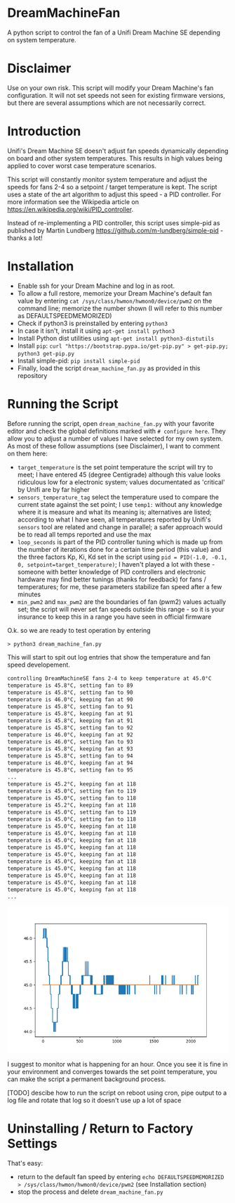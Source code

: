 # DreamMachineFan
A python script to control the fan of a Unifi Dream Machine SE depending on system temperature.

# Disclaimer
Use on your own risk. This script will modify your Dream Machine's fan configuration.
It will not set speeds not seen for existing firmware versions, but there are several
assumptions which are not necessarily correct.

# Introduction
Unifi's Dream Machine SE doesn't adjust fan speeds dynamically depending on board and other 
system temperatures. This results in high values being applied to cover worst case
temperature scenarios.

This script will constantly monitor system temperature and adjust the speeds for fans 2-4
so a setpoint / target temperature is kept. The script uses a state of the art algorithm
to adjust this speed - a PID controller. For more information see the Wikipedia article on
https://en.wikipedia.org/wiki/PID_controller.

Instead of re-implementing a PID controller, this script uses simple-pid as published by
Martin Lundberg https://github.com/m-lundberg/simple-pid - thanks a lot!

# Installation
- Enable ssh for your Dream Machine and log in as root.
- To allow a full restore, memorize your Dream Machine's default fan value by entering `cat /sys/class/hwmon/hwmon0/device/pwm2` on the command line; memorize the number shown (I will refer to this number as DEFAULTSPEEDMEMORIZED)
- Check if python3 is preinstalled by entering `python3`
- In case it isn't, install it using `apt-get install python3`
- Install Python dist utilities using `apt-get install python3-distutils`
- Install `pip`: `curl "https://bootstrap.pypa.io/get-pip.py" > get-pip.py; python3 get-pip.py`
- Install simple-pid: `pip install simple-pid`
- Finally, load the script `dream_machine_fan.py` as provided in this repository

# Running the Script
Before running the script, open `dream_machine_fan.py` with your favorite editor and check the
global definitions marked with `# configure here`. They allow you to adjust a number of values
I have selected for my own system. As most of these follow assumptions (see Disclaimer), I
want to comment on them here:
- `target_temperature` is the set point temperature the script will try to meet; I have entered
45 (degree Centigrade) although this value looks ridiculous low for a electronic system; values
documentated as 'critical' by Unifi are by far higher
- `sensors_temperature_tag` select the temperature used to compare the current state against the
set point; I use `temp1:` without any knowledge where it is measure and what its meaning is;
alternatives are listed; according to what I have seen, all temperatures reported by Unifi's
`sensors` tool are related and change in parallel; a safer approach would be to read all temps
reported and use the max
- `loop_seconds` is part of the PID controller tuning which is made up from the number of
iterations done for a certain time period (this value) and the three factors Kp, Ki, Kd set in
the script using `pid = PID(-1.0, -0.1, 0, setpoint=target_temperature)`; I haven't played a lot
with these - someone with better knowledge of PID controllers and electronic hardware may
find better tunings (thanks for feedback) for fans / temperatures; for me, these parameters
stabilize fan speed after a few minutes
- `min_pwm2` and `max_pwm2` are the boundaries of fan (pwm2) values actually set; the script will
never set fan speeds outside this range - so it is your insurance to keep this in a range you
have seen in official firmware

O.k. so we are ready to test operation by entering
```
> python3 dream_machine_fan.py
```

This will start to spit out log entries that show the temperature and fan speed developement.
```
controlling DreamMachineSE fans 2-4 to keep temperature at 45.0°C
temperature is 45.8°C, setting fan to 89
temperature is 45.8°C, setting fan to 90
temperature is 46.0°C, keeping fan at 90
temperature is 45.8°C, setting fan to 91
temperature is 45.8°C, keeping fan at 91
temperature is 45.8°C, keeping fan at 91
temperature is 45.8°C, setting fan to 92
temperature is 46.0°C, keeping fan at 92
temperature is 46.0°C, setting fan to 93
temperature is 45.8°C, keeping fan at 93
temperature is 45.8°C, setting fan to 94
temperature is 46.0°C, keeping fan at 94
temperature is 45.8°C, setting fan to 95
...
temperature is 45.2°C, keeping fan at 118
temperature is 45.0°C, setting fan to 119
temperature is 45.0°C, setting fan to 118
temperature is 45.2°C, keeping fan at 118
temperature is 45.0°C, setting fan to 119
temperature is 45.0°C, setting fan to 118
temperature is 45.0°C, keeping fan at 118
temperature is 45.0°C, keeping fan at 118
temperature is 45.0°C, keeping fan at 118
temperature is 45.0°C, keeping fan at 118
temperature is 45.0°C, keeping fan at 118
temperature is 45.0°C, keeping fan at 118
temperature is 45.0°C, keeping fan at 118
temperature is 45.0°C, keeping fan at 118
temperature is 45.0°C, keeping fan at 118
temperature is 45.0°C, keeping fan at 118
...
```

![Temperature development](./figure_1.png?raw=true "Temperature development")

I suggest to monitor what is happening for an hour. Once you see it is fine in your environment and converges towards the set point temperature, you can make the script a permanent background process.

[TODO] descibe how to run the script on reboot using cron, pipe output to a log file and rotate that log so it doesn't use up a lot of space

# Uninstalling / Return to Factory Settings
That's easy:
- return to the default fan speed by entering `echo DEFAULTSPEEDMEMORIZED > /sys/class/hwmon/hwmon0/device/pwm2` (see Installation section)
- stop the process and delete `dream_machine_fan.py`

